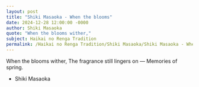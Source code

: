 ```yaml
---
layout: post
title: "Shiki Masaoka - When the blooms"
date: 2024-12-28 12:00:00 -0000
author: Shiki Masaoka
quote: "When the blooms wither,"
subject: Haikai no Renga Tradition
permalink: /Haikai no Renga Tradition/Shiki Masaoka/Shiki Masaoka - When the blooms
---
```


When the blooms wither,
The fragrance still lingers on —
Memories of spring.

- Shiki Masaoka
